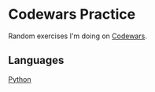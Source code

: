 # Codewars Practice

Random exercises I'm doing on [Codewars](https://www.codewars.com/dashboard).

## Languages

[Python](https://github.com/evilpotato04/codewars_practice/blob/main/Katas%2FPython%2FSUBJECTS.md)
